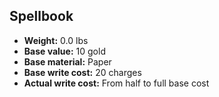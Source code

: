 ## Spellbook
- **Weight:** 0.0 lbs
- **Base value:** 10 gold
- **Base material:** Paper
- **Base write cost:** 20 charges
- **Actual write cost:** From half to full base cost
